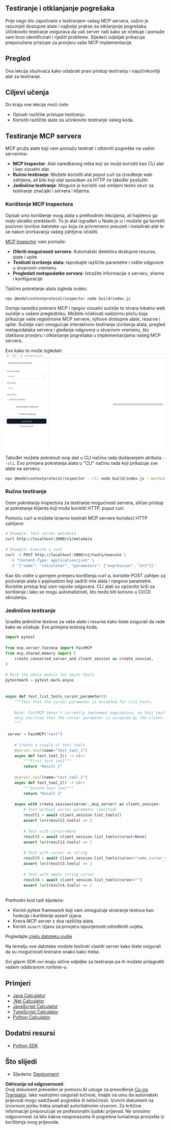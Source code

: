 <!--
CO_OP_TRANSLATOR_METADATA:
{
  "original_hash": "e25bc265a51244a7a2d93b3761543a1f",
  "translation_date": "2025-06-13T02:12:55+00:00",
  "source_file": "03-GettingStarted/08-testing/README.md",
  "language_code": "hr"
}
-->
## Testiranje i otklanjanje pogrešaka

Prije nego što započnete s testiranjem vašeg MCP servera, važno je razumjeti dostupne alate i najbolje prakse za otklanjanje pogrešaka. Učinkovito testiranje osigurava da vaš server radi kako se očekuje i pomaže vam brzo identificirati i riješiti probleme. Sljedeći odjeljak prikazuje preporučene pristupe za provjeru vaše MCP implementacije.

## Pregled

Ova lekcija obuhvaća kako odabrati pravi pristup testiranju i najučinkovitiji alat za testiranje.

## Ciljevi učenja

Do kraja ove lekcije moći ćete:

- Opisati različite pristupe testiranju.
- Koristiti različite alate za učinkovito testiranje vašeg koda.

## Testiranje MCP servera

MCP pruža alate koji vam pomažu testirati i otkloniti pogreške na vašim serverima:

- **MCP Inspector**: Alat naredbenog retka koji se može koristiti kao CLI alat i kao vizualni alat.
- **Ručno testiranje**: Možete koristiti alat poput curl za izvođenje web zahtjeva, ali bilo koji alat sposoban za HTTP će također poslužiti.
- **Jedinično testiranje**: Moguće je koristiti vaš omiljeni testni okvir za testiranje značajki i servera i klijenta.

### Korištenje MCP Inspectora

Opisali smo korištenje ovog alata u prethodnim lekcijama, ali hajdemo ga malo ukratko predstaviti. To je alat izgrađen u Node.js-u i možete ga koristiti pozivom izvršne datoteke `npx` koja će privremeno preuzeti i instalirati alat te se nakon izvršavanja vašeg zahtjeva očistiti.

[MCP Inspector](https://github.com/modelcontextprotocol/inspector) vam pomaže:

- **Otkriti mogućnosti servera**: Automatski detektira dostupne resurse, alate i upite
- **Testirati izvršenje alata**: Isprobajte različite parametre i vidite odgovore u stvarnom vremenu
- **Pregledati metapodatke servera**: Istražite informacije o serveru, sheme i konfiguracije

Tipično pokretanje alata izgleda ovako:

```bash
npx @modelcontextprotocol/inspector node build/index.js
```

Gornja naredba pokreće MCP i njegov vizualni sučelje te otvara lokalno web sučelje u vašem pregledniku. Možete očekivati nadzornu ploču koja prikazuje vaše registrirane MCP servere, njihove dostupne alate, resurse i upite. Sučelje vam omogućuje interaktivno testiranje izvršenja alata, pregled metapodataka servera i gledanje odgovora u stvarnom vremenu, što olakšava provjeru i otklanjanje pogrešaka u implementacijama vašeg MCP servera.

Evo kako to može izgledati: ![Inspector](../../../../translated_images/connect.141db0b2bd05f096fb1dd91273771fd8b2469d6507656c3b0c9df4b3c5473929.hr.png)

Također možete pokrenuti ovaj alat u CLI načinu rada dodavanjem atributa `--cli`. Evo primjera pokretanja alata u "CLI" načinu rada koji prikazuje sve alate na serveru:

```sh
npx @modelcontextprotocol/inspector --cli node build/index.js --method tools/list
```

### Ručno testiranje

Osim pokretanja inspectora za testiranje mogućnosti servera, sličan pristup je pokretanje klijenta koji može koristiti HTTP, poput curl.

Pomoću curl-a možete izravno testirati MCP servere koristeći HTTP zahtjeve:

```bash
# Example: Test server metadata
curl http://localhost:3000/v1/metadata

# Example: Execute a tool
curl -X POST http://localhost:3000/v1/tools/execute \
  -H "Content-Type: application/json" \
  -d '{"name": "calculator", "parameters": {"expression": "2+2"}}'
```

Kao što vidite u gornjem primjeru korištenja curl-a, koristite POST zahtjev za pozivanje alata s payloadom koji sadrži ime alata i njegove parametre. Koristite pristup koji vam najviše odgovara. CLI alati su općenito brži za korištenje i lako se mogu automatizirati, što može biti korisno u CI/CD okruženju.

### Jedinično testiranje

Izradite jedinične testove za vaše alate i resurse kako biste osigurali da rade kako se očekuje. Evo primjera testnog koda.

```python
import pytest

from mcp.server.fastmcp import FastMCP
from mcp.shared.memory import (
    create_connected_server_and_client_session as create_session,
)

# Mark the whole module for async tests
pytestmark = pytest.mark.anyio


async def test_list_tools_cursor_parameter():
    """Test that the cursor parameter is accepted for list_tools.

    Note: FastMCP doesn't currently implement pagination, so this test
    only verifies that the cursor parameter is accepted by the client.
    """

 server = FastMCP("test")

    # Create a couple of test tools
    @server.tool(name="test_tool_1")
    async def test_tool_1() -> str:
        """First test tool"""
        return "Result 1"

    @server.tool(name="test_tool_2")
    async def test_tool_2() -> str:
        """Second test tool"""
        return "Result 2"

    async with create_session(server._mcp_server) as client_session:
        # Test without cursor parameter (omitted)
        result1 = await client_session.list_tools()
        assert len(result1.tools) == 2

        # Test with cursor=None
        result2 = await client_session.list_tools(cursor=None)
        assert len(result2.tools) == 2

        # Test with cursor as string
        result3 = await client_session.list_tools(cursor="some_cursor_value")
        assert len(result3.tools) == 2

        # Test with empty string cursor
        result4 = await client_session.list_tools(cursor="")
        assert len(result4.tools) == 2
    
```

Prethodni kod radi sljedeće:

- Koristi pytest framework koji vam omogućuje stvaranje testova kao funkcija i korištenje assert izjava.
- Kreira MCP server s dva različita alata.
- Koristi `assert` izjavu za provjeru ispunjenosti određenih uvjeta.

Pogledajte [cijelu datoteku ovdje](https://github.com/modelcontextprotocol/python-sdk/blob/main/tests/client/test_list_methods_cursor.py)

Na temelju ove datoteke možete testirati vlastiti server kako biste osigurali da su mogućnosti kreirane onako kako treba.

Svi glavni SDK-ovi imaju slične odjeljke za testiranje pa ih možete prilagoditi vašem odabranom runtime-u.

## Primjeri

- [Java Calculator](../samples/java/calculator/README.md)
- [.Net Calculator](../../../../03-GettingStarted/samples/csharp)
- [JavaScript Calculator](../samples/javascript/README.md)
- [TypeScript Calculator](../samples/typescript/README.md)
- [Python Calculator](../../../../03-GettingStarted/samples/python)

## Dodatni resursi

- [Python SDK](https://github.com/modelcontextprotocol/python-sdk)

## Što slijedi

- Sljedeće: [Deployment](/03-GettingStarted/09-deployment/README.md)

**Odricanje od odgovornosti**:  
Ovaj dokument preveden je pomoću AI usluge za prevođenje [Co-op Translator](https://github.com/Azure/co-op-translator). Iako nastojimo osigurati točnost, imajte na umu da automatski prijevodi mogu sadržavati pogreške ili netočnosti. Izvorni dokument na izvornom jeziku treba smatrati autoritativnim izvorom. Za kritične informacije preporučuje se profesionalni ljudski prijevod. Ne snosimo odgovornost za bilo kakva nesporazuma ili pogrešna tumačenja proizašla iz korištenja ovog prijevoda.